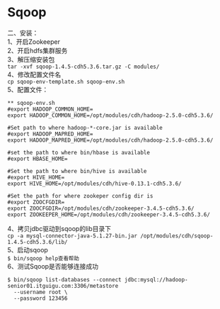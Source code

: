 Sqoop  
=====  
二、安装：  
1、开启Zookeeper  
2、开启hdfs集群服务  
3、解压缩安装包  
``` tar -xvf sqoop-1.4.5-cdh5.3.6.tar.gz -C modules/ ```  
4、修改配置文件名  
``` cp sqoop-env-template.sh sqoop-env.sh ```  
5、配置文件：  
```
** sqoop-env.sh
#export HADOOP_COMMON_HOME=
export HADOOP_COMMON_HOME=/opt/modules/cdh/hadoop-2.5.0-cdh5.3.6/

#Set path to where hadoop-*-core.jar is available
#export HADOOP_MAPRED_HOME=
export HADOOP_MAPRED_HOME=/opt/modules/cdh/hadoop-2.5.0-cdh5.3.6/

#set the path to where bin/hbase is available
#export HBASE_HOME=

#Set the path to where bin/hive is available
#export HIVE_HOME=
export HIVE_HOME=/opt/modules/cdh/hive-0.13.1-cdh5.3.6/

#Set the path for where zookeper config dir is
#export ZOOCFGDIR=
export ZOOCFGDIR=/opt/modules/cdh/zookeeper-3.4.5-cdh5.3.6/
export ZOOKEEPER_HOME=/opt/modules/cdh/zookeeper-3.4.5-cdh5.3.6/
```  
4、拷贝jdbc驱动到sqoop的lib目录下  
``` cp -a mysql-connector-java-5.1.27-bin.jar /opt/modules/cdh/sqoop-1.4.5-cdh5.3.6/lib/ ```  
5、启动sqoop  
``` $ bin/sqoop help查看帮助 ```  
6、测试Sqoop是否能够连接成功  
```
$ bin/sqoop list-databases --connect jdbc:mysql://hadoop-senior01.itguigu.com:3306/metastore 
  --username root \
  --password 123456
```
